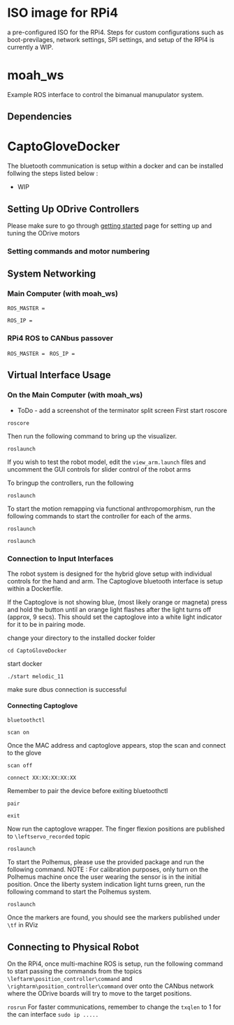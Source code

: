 # ISO image for RPi4
a pre-configured ISO for the RPi4. Steps for custom configurations such as boot-previlages, network settings, SPI settings, and setup of the RPI4 is currently a WIP.

# moah_ws

Example ROS interface to control the bimanual manupulator system.

## Dependencies


# CaptoGloveDocker

The bluetooth communication is setup within a docker and can be installed follwing the steps listed below :

* WIP

## Setting Up ODrive Controllers
Please make sure to go through [getting started](https://docs.odriverobotics.com/v/0.5.6/getting-started.html) page for setting up and tuning the ODrive motors

### Setting commands and motor numbering


## System Networking
### Main Computer (with moah_ws)

```
ROS_MASTER =
```

```
ROS_IP =
 ```
### RPi4 ROS to CANbus passover

```ROS_MASTER = ```
```ROS_IP = ```

## Virtual Interface Usage
### On the Main Computer (with moah_ws)
* ToDo - add a screenshot of the terminator split screen
First start roscore

```
roscore
```

Then run the following command to bring up the visualizer.

```
roslaunch
```

If you wish to test the robot model, edit the `view_arm.launch` files and uncomment the GUI controls for slider control of the robot arms


To bringup the controllers, run the following

```
roslaunch
```

To start the motion remapping via functional anthropomorphism, run the following commands to start the controller for each of the arms.

```
roslaunch
```

```
roslaunch
```

### Connection to Input Interfaces
The robot system is designed for the hybrid glove setup with individual controls for the hand and arm. 
The Captoglove bluetooth interface is setup within a Dockerfile. 

If the Captoglove is not showing blue, (most likely orange or magneta) press and hold the button until an orange light flashes after the light turns off (approx, 9 secs). This should set the captoglove into a white light indicator for it to be in pairing mode.

change your directory to the installed docker folder
```
cd CaptoGloveDocker
```

start docker

```
./start melodic_11
```

make sure dbus connection is successful

#### Connecting Captoglove
```
bluetoothctl
```

```
scan on
```

Once the MAC address and captoglove appears, stop the scan and connect to the glove
```
scan off
```

```
connect XX:XX:XX:XX:XX
```

Remember to pair the device before exiting bluetoothctl
```
pair
```

```
exit
```


Now run the captoglove wrapper. The finger flexion positions are published to `\leftservo_recorded` topic
```
roslaunch
```

To start the Polhemus, please use the provided package and run the following command.
NOTE : For calibration purposes, only turn on the Polhemus machine once the user wearing the sensor is in the initial position. Once the liberty system indication light turns green, run the following command to start the Polhemus system.

```
roslaunch
```

Once the markers are found, you should see the markers published under `\tf` in RViz


## Connecting to Physical Robot
On the RPi4, once multi-machine ROS is setup, run the following command to start passing the commands from the topics `\leftarm\position_controller\command` and `\rightarm\position_controller\command` over onto the CANbus network where the ODrive boards will try to move to the target positions.

```rosrun```
For faster communications, remember to change the `txqlen` to 1 for the can interface
```sudo ip ..... ```
